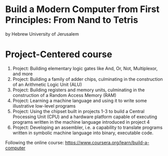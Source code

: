# Build a Modern Computer from First Principles: From Nand to Tetris
by Hebrew University of Jerusalem

# Project-Centered course
1. Project: Building elementary logic gates like And, Or, Not, Multiplexor, and more
2. Project: Building a family of adder chips, culminating in the construction of an Arithmetic Logic Unit (ALU)
3. Project: Building registers and memory units, culminating in the construction of a Random Access Memory (RAM)
4. Project: Learning a machine language and using it to write some illustrative low-level programs
5. Project: Using the chipset built in projects 1-3 to build a Central Processing Unit (CPU) and a hardware platform capable of executing programs written in the machine language introduced in project 4
6. Project: Developing an assembler, i.e. a capability to translate programs written in symbolic machine language into binary, executable code.

Following the online course:
https://www.coursera.org/learn/build-a-computer
